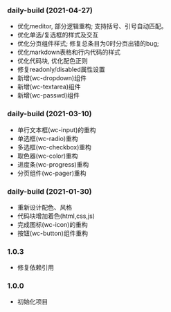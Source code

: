 ### daily-build (2021-04-27)
+ 优化meditor, 部分逻辑重构; 支持括号、引号自动匹配。
+ 优化单选/复选框的样式及交互
+ 优化分页组件样式; 修复总条目为0时分页出错的bug;
+ 优化markdown表格和行内代码的样式
+ 优化代码块, 优化配色正则
+ 修复readonly/disabled属性设置
+ 新增(wc-dropdown)组件
+ 新增(wc-textarea)组件
+ 新增(wc-passwd)组件



### daily-build (2021-03-10)
+ 单行文本框(wc-input)的重构
+ 单选框(wc-radio)重构
+ 多选框(wc-checkbox)重构
+ 取色器(wc-color)重构
+ 进度条(wc-progress)重构
+ 分页组件(wc-pager)重构


### daily-build (2021-01-30)
+ 重新设计配色、风格
+ 代码块增加着色(html,css,js)
+ 完成图标(wc-icon)的重构
+ 按钮(wc-button)组件重构

### 1.0.3
+ 修复依赖引用

### 1.0.0
+ 初始化项目